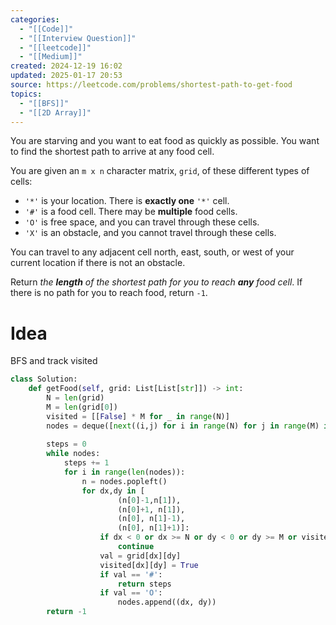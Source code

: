 ```yaml
---
categories:
  - "[[Code]]"
  - "[[Interview Question]]"
  - "[[leetcode]]"
  - "[[Medium]]"
created: 2024-12-19 16:02
updated: 2025-01-17 20:53
source: https://leetcode.com/problems/shortest-path-to-get-food
topics:
  - "[[BFS]]"
  - "[[2D Array]]"
---
```

You are starving and you want to eat food as quickly as possible. You want to find the shortest path to arrive at any food cell.

You are given an `m x n` character matrix, `grid`, of these different types of cells:

- `'*'` is your location. There is **exactly one** `'*'` cell.
- `'#'` is a food cell. There may be **multiple** food cells.
- `'O'` is free space, and you can travel through these cells.
- `'X'` is an obstacle, and you cannot travel through these cells.

You can travel to any adjacent cell north, east, south, or west of your current location if there is not an obstacle.

Return _the **length** of the shortest path for you to reach **any** food cell_. If there is no path for you to reach food, return `-1`.

# Idea
BFS and track visited
```python
class Solution:
    def getFood(self, grid: List[List[str]]) -> int:
        N = len(grid)
        M = len(grid[0])
        visited = [[False] * M for _ in range(N)]
        nodes = deque([next((i,j) for i in range(N) for j in range(M) if grid[i][j] == '*')])
        
        steps = 0
        while nodes:
            steps += 1
            for i in range(len(nodes)):
                n = nodes.popleft()
                for dx,dy in [
                        (n[0]-1,n[1]), 
                        (n[0]+1, n[1]),
                        (n[0], n[1]-1),
                        (n[0], n[1]+1)]:
                    if dx < 0 or dx >= N or dy < 0 or dy >= M or visited[dx][dy]:
                        continue
                    val = grid[dx][dy]
                    visited[dx][dy] = True
                    if val == '#':
                        return steps
                    if val == 'O':
                        nodes.append((dx, dy))
        return -1
                    
                        

``` 